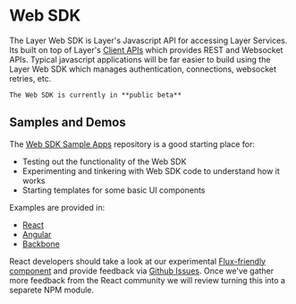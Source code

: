 # Web SDK

The Layer Web SDK is Layer's Javascript API for accessing Layer Services.  Its built on top of Layer's [Client APIs](/docs/client) which provides REST and Websocket APIs.  Typical javascript applications will be far easier to build using the Layer Web SDK which manages authentication, connections, websocket retries, etc.

```emphasis
The Web SDK is currently in **public beta**
```

## Samples and Demos

The [Web SDK Sample Apps](https://github.com/layerhq/layer-js-sampleapps) repository is a good starting place for:

* Testing out the functionality of the Web SDK
* Experimenting and tinkering with Web SDK code to understand how it works
* Starting templates for some basic UI components

Examples are provided in:

* [React](https://github.com/layerhq/layer-js-sampleapps/blob/master/react)
* [Angular](https://github.com/layerhq/layer-js-sampleapps/blob/master/angular)
* [Backbone](https://github.com/layerhq/layer-js-sampleapps/blob/master/backbone)

React developers should take a look at our experimental [Flux-friendly component](https://github.com/layerhq/layer-js-sampleapps/tree/master/react/layer-react) and provide feedback via [Github Issues](https://github.com/layerhq/layer-js-sampleapps/issues).  Once we've gather more feedback from the React community we will review turning this into a separete NPM module.
